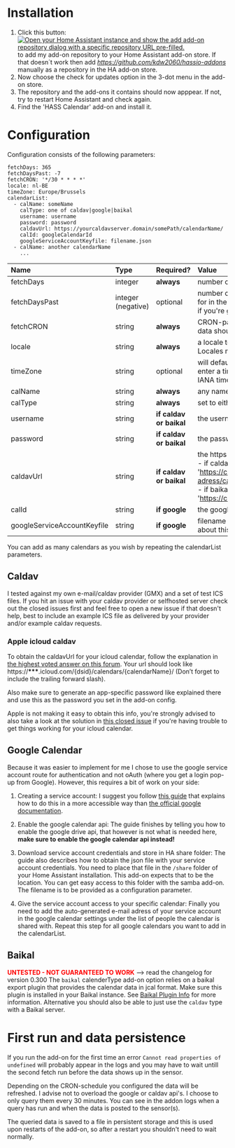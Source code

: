# Installation

1. Click this button: [![Open your Home Assistant instance and show the add add-on repository dialog with a specific repository URL pre-filled.](https://my.home-assistant.io/badges/supervisor_add_addon_repository.svg)](https://my.home-assistant.io/redirect/supervisor_add_addon_repository/?repository_url=https://github.com/kdw2060/hassio-addons) to add my add-on repository to your Home Assistant add-on store. If that doesn´t work then add _https://github.com/kdw2060/hassio-addons_  manually as a repository in the HA add-on store.
3. Now choose the check for updates option in the 3-dot menu in the add-on store.
4. The repository and the add-ons it contains should now apppear. If not, try to restart Home Assistant and check again.
5. Find the 'HASS Calendar' add-on and install it.

# Configuration

Configuration consists of the following parameters:

```
fetchDays: 365
fetchDaysPast: -7
fetchCRON: '*/30 * * * *'
locale: nl-BE
timeZone: Europe/Brussels
calendarList:
  - calName: someName
    calType: one of caldav|google|baikal
    username: username
    password: password
    caldavUrl: https://yourcaldavserver.domain/somePath/calendarName/
    calId: googleCalendarId
    googleServiceAccountKeyfile: filename.json
  - calName: another calendarName
    ...

```

| Name  | Type   | Required? | Value  |
| :---- | :----- | :-------- | :----- |
| fetchDays | integer | **always**| number of days from today to fetch events for in the calendar(s) | 
| fetchDaysPast | integer (negative) | optional| number of days counting back from today to also fetch events for in the calendar(s), Defaults to zero, **enter a negative number** if you're gonna use this option| 
| fetchCRON | string | **always** | CRON-pattern that determines when/how often the calendar data should be fetched. [Help for generating a pattern](https://crontab.guru/)|     
| locale   | string | **always**  | a locale to get date/time presentation and translation right. Locales must be supported by [Luxon](https://moment.github.io/luxon/#/intl?id=how-locales-work) |
| timeZone | string | optional   | will default to system timeZone. If you want to override, then enter a timezone like [Luxon expects it](https://moment.github.io/luxon/#/zones?id=specifying-a-zone). I suggest you enter a IANA timezone string. |
| calName  | string | **always**    | any name you prefer, this will also become the sensor-name|
| calType  | string | **always**    | set to either `caldav`, `baikal` or `google` |
| username | string | **if caldav or baikal** | the username you login with for your caldav-provider|
| password | string | **if caldav or baikal** | the password you login with for your caldav-provider |
| caldavUrl | string | **if caldav or baikal** | the https address for your caldav-calendar.<br> - if caldav: **make sure to include the slash at the end**     E.g. 'https://caldav.gmx.net/begenda/dav/your-email-adress/calendar/' <br> - if baikal: **make sure to NOT include the slash at the end**     E.g. 'https://cal.myserver.net/dav.php/calendars/user/calendarname'|
| calId | string | **if google** | the google calendar ID [more info](https://docs.simplecalendar.io/find-google-calendar-id/) |
| googleServiceAccountKeyfile | string | **if google** | filename of your google service-account credentials (more info about this below) |

You can add as many calendars as you wish by repeating the calendarList parameters.

## Caldav

I tested against my own e-mail/caldav provider (GMX) and a set of test ICS files. If you hit an issue with your caldav provider or selfhosted server check out the closed issues first and feel free to open a new issue if that doesn't help, best to include an example ICS file as delivered by your provider and/or example caldav requests.

### Apple icloud caldav

To obtain the caldavUrl for your icloud calendar, follow the explanation in [the highest voted answer on this forum](https://askubuntu.com/questions/911567/how-to-sync-icloud-calendar). Your url should look like https://**\*\*\***.icloud.com/{dsid}/calendars/{calendarName}/ (Don’t forget to include the trailing forward slash). 

Also make sure to generate an app-specific password like explained there and use this as the password you set in the add-on config.

Apple is not making it easy to obtain this info, you're strongly advised to also take a look at the solution in [this closed issue](https://github.com/kdw2060/hassio-addons/issues/10#issuecomment-1300317085) if you're having trouble to get things working for your icloud calendar.

## Google Calendar

Because it was easier to implement for me I chose to use the google service account route for authentication and not oAuth (where you get a login pop-up from Google). However, this requires a bit of work on your side:

1. Creating a service account:
   I suggest you follow [this guide](https://www.webdavsystem.com/server/gsuite/service-account/) that explains how to do this in a more accessible way than [the official google documentation](https://cloud.google.com/iam/docs/creating-managing-service-accounts).

2. Enable the google calendar api:
   The guide finishes by telling you how to enable the google drive api, that however is not what is needed here, **make sure to enable the google calendar api instead!**

3. Download service account credentials and store in HA share folder:
   The guide also describes how to obtain the json file with your service account credentials. You need to place that file in the `/share` folder of your Home Assistant installation. This add-on expects that to be the location. You can get easy access to this folder with the samba add-on. The filename is to be provided as a configuration parameter.

4. Give the service account access to your specific calendar:
   Finally you need to add the auto-generated e-mail adress of your service account in the google calendar settings under the list of people the calendar is shared with. Repeat this step for all google calendars you want to add in the calendarList.


## Baikal
**<span style="color:red">UNTESTED - NOT GUARANTEED TO WORK</span>** --> read the changelog for version 0.300
The `baikal` calenderType add-on option relies on a baikal export plugin that provides the calendar data in jcal format. Make sure this plugin is installed in your Baikal instance. See [Baikal Plugin Info](https://sabre.io/dav/ics-export-plugin/) for more information.
Alternative you should also be able to just use the `caldav` type with a Baikal server.


# First run and data persistence

If you run the add-on for the first time an error `Cannot read properties of undefined` will probably appear in the logs and you may have to wait untill the second fetch run before the data shows up in the sensor.

Depending on the CRON-schedule you configured the data will be refreshed. I advise not to overload the google or caldav api's. I choose to only query them every 30 minutes. You can see in the addon logs when a query has run and when the data is posted to the sensor(s).

The queried data is saved to a file in persistent storage and this is used upon restarts of the add-on, so after a restart you shouldn't need to wait normally.
